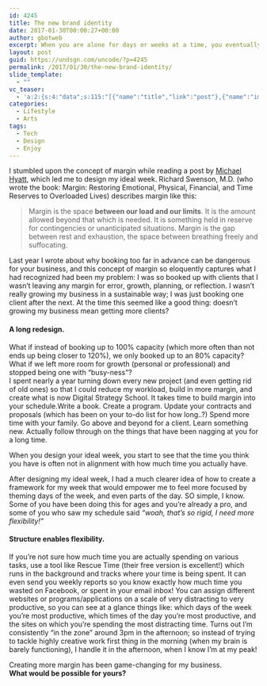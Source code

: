 ```yaml
---
id: 4245
title: The new brand identity
date: 2017-01-30T00:00:27+00:00
author: gbotweb
excerpt: When you are alone for days or weeks at a time, you eventually become drawn to people. Talking to randos is the norm. I’ll never forget the conversation with the aquarium fisherman, forest ranger, and women at the Thai market. It’s refreshing to compare notes on life with people from vastly different backgrounds.
layout: post
guid: https://undsgn.com/uncode/?p=4245
permalink: /2017/01/30/the-new-brand-identity/
slide_template:
  - ""
vc_teaser:
  - 'a:2:{s:4:"data";s:115:"[{"name":"title","link":"post"},{"name":"image","image":"featured","link":"none"},{"name":"text","mode":"excerpt"}]";s:7:"bgcolor";s:0:"";}'
categories:
  - Lifestyle
  - Arts
tags:
  - Tech
  - Design
  - Enjoy
---
```

I stumbled upon the concept of margin while reading a post by <a href="http://www.google.com" target="_blank" rel="noopener noreferrer">Michael Hyatt</a>, which led me to design my ideal week. Richard Swenson, M.D. (who wrote the book: Margin: Restoring Emotional, Physical, Financial, and Time Reserves to Overloaded Lives) describes margin like this:

> Margin is the space **between our load and our limits**. It is the amount allowed beyond that which is needed. It is something held in reserve for contingencies or unanticipated situations. Margin is the gap between rest and exhaustion, the space between breathing freely and suffocating.

Last year I wrote about why booking too far in advance can be dangerous for your business, and this concept of margin so eloquently captures what I had recognized had been my problem: I was so booked up with clients that I wasn’t leaving any margin for error, growth, planning, or reflection. I wasn’t really growing my business in a sustainable way; I was just booking one client after the next. At the time this seemed like a good thing: doesn’t growing my business mean getting more clients?

#### A long redesign.

What if instead of booking up to 100% capacity (which more often than not ends up being closer to 120%), we only booked up to an 80% capacity?  
What if we left more room for growth (personal or professional) and stopped being one with “busy-ness”?  
I spent nearly a year turning down every new project (and even getting rid of old ones) so that I could reduce my workload, build in more margin, and create what is now Digital Strategy School. It takes time to build margin into your schedule.Write a book. Create a program. Update your contracts and proposals (which has been on your to-do list for how long..?) Spend more time with your family. Go above and beyond for a client. Learn something new. Actually follow through on the things that have been nagging at you for a long time.

When you design your ideal week, you start to see that the time you think you have is often not in alignment with how much time you actually have.

After designing my ideal week, I had a much clearer idea of how to create a framework for my week that would empower me to feel more focused by theming days of the week, and even parts of the day. SO simple, I know. Some of you have been doing this for ages and you’re already a pro, and some of you who saw my schedule said _“woah, that’s so rigid, I need more flexibility!”_

#### Structure enables flexibility.

If you’re not sure how much time you are actually spending on various tasks, use a tool like Rescue Time (their free version is excellent!) which runs in the background and tracks where your time is being spent. It can even send you weekly reports so you know exactly how much time you wasted on Facebook, or spent in your email inbox! You can assign different websites or programs/applications on a scale of very distracting to very productive, so you can see at a glance things like: which days of the week you’re most productive, which times of the day you’re most productive, and the sites on which you’re spending the most distracting time. Turns out I’m consistently “in the zone” around 3pm in the afternoon; so instead of trying to tackle highly creative work first thing in the morning (when my brain is barely functioning), I handle it in the afternoon, when I know I’m at my peak!

Creating more margin has been game-changing for my business.  
**What would be possible for yours?**